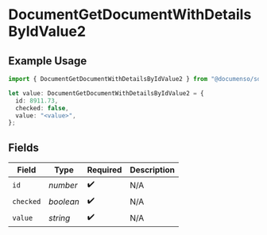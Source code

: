 # DocumentGetDocumentWithDetailsByIdValue2

## Example Usage

```typescript
import { DocumentGetDocumentWithDetailsByIdValue2 } from "@documenso/sdk-typescript/models/operations";

let value: DocumentGetDocumentWithDetailsByIdValue2 = {
  id: 8911.73,
  checked: false,
  value: "<value>",
};
```

## Fields

| Field              | Type               | Required           | Description        |
| ------------------ | ------------------ | ------------------ | ------------------ |
| `id`               | *number*           | :heavy_check_mark: | N/A                |
| `checked`          | *boolean*          | :heavy_check_mark: | N/A                |
| `value`            | *string*           | :heavy_check_mark: | N/A                |